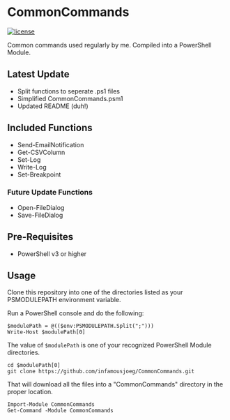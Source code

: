 # CommonCommands

[![license](https://img.shields.io/github/license/mashape/apistatus.svg)](https://opensource.org/licenses/mit-license.php)

Common commands used regularly by me.  Compiled into a PowerShell Module.

## Latest Update

* Split functions to seperate .ps1 files
* Simplified CommonCommands.psm1
* Updated README (duh!)

## Included Functions

* Send-EmailNotification
* Get-CSVColumn
* Set-Log
* Write-Log
* Set-Breakpoint

### Future Update Functions

* Open-FileDialog
* Save-FileDialog

## Pre-Requisites

* PowerShell v3 or higher

## Usage

Clone this repository into one of the directories listed as your PSMODULEPATH environment variable.

Run a PowerShell console and do the following:

```
$modulePath = @(($env:PSMODULEPATH.Split(";")))
Write-Host $modulePath[0]
```

The value of `$modulePath` is one of your recognized PowerShell Module directories.

```
cd $modulePath[0]
git clone https://github.com/infamousjoeg/CommonCommands.git
```

That will download all the files into a "CommonCommands" directory in the proper location.

```
Import-Module CommonCommands
Get-Command -Module CommonCommands
```